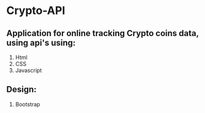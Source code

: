 # Crypto-API

## Application for online tracking Crypto coins data, using api's using:
1. Html
2. CSS
3. Javascript
## Design:
1. Bootstrap
